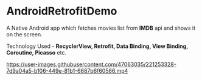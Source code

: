 # AndroidRetrofitDemo
A Native Android app which fetches movies list from **IMDB** api and shows it on the screen.

Technology Used - **RecyclerView, Retrofit, Data Binding, View Binding, Coroutine, Picasso** etc.

https://user-images.githubusercontent.com/47063035/221253328-7d9a04a5-b106-449e-81b1-6687b6f60566.mp4

